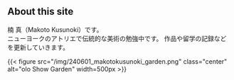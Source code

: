 ## About this site

楠 真（Makoto Kusunoki）です。  
ニューヨークのアトリエで伝統的な美術の勉強中です。
作品や留学の記録などを更新していきます。

{{< figure src="/img/240601_makotokusunoki_garden.png" class="center" alt="olo Show Garden" width=500px >}}